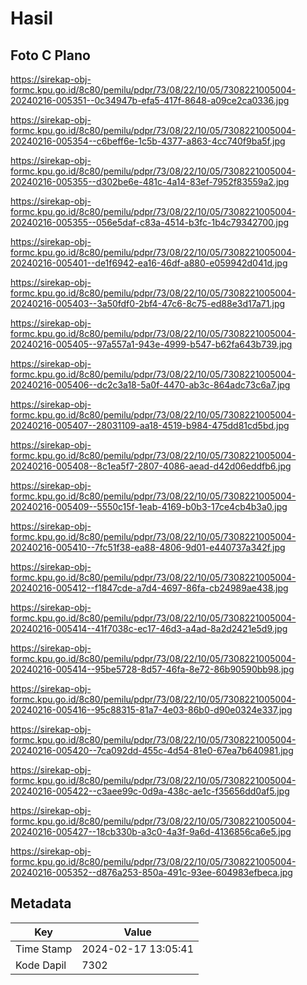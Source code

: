 # Hasil

## Foto C Plano

https://sirekap-obj-formc.kpu.go.id/8c80/pemilu/pdpr/73/08/22/10/05/7308221005004-20240216-005351--0c34947b-efa5-417f-8648-a09ce2ca0336.jpg

https://sirekap-obj-formc.kpu.go.id/8c80/pemilu/pdpr/73/08/22/10/05/7308221005004-20240216-005354--c6beff6e-1c5b-4377-a863-4cc740f9ba5f.jpg

https://sirekap-obj-formc.kpu.go.id/8c80/pemilu/pdpr/73/08/22/10/05/7308221005004-20240216-005355--d302be6e-481c-4a14-83ef-7952f83559a2.jpg

https://sirekap-obj-formc.kpu.go.id/8c80/pemilu/pdpr/73/08/22/10/05/7308221005004-20240216-005355--056e5daf-c83a-4514-b3fc-1b4c79342700.jpg

https://sirekap-obj-formc.kpu.go.id/8c80/pemilu/pdpr/73/08/22/10/05/7308221005004-20240216-005401--de1f6942-ea16-46df-a880-e059942d041d.jpg

https://sirekap-obj-formc.kpu.go.id/8c80/pemilu/pdpr/73/08/22/10/05/7308221005004-20240216-005403--3a50fdf0-2bf4-47c6-8c75-ed88e3d17a71.jpg

https://sirekap-obj-formc.kpu.go.id/8c80/pemilu/pdpr/73/08/22/10/05/7308221005004-20240216-005405--97a557a1-943e-4999-b547-b62fa643b739.jpg

https://sirekap-obj-formc.kpu.go.id/8c80/pemilu/pdpr/73/08/22/10/05/7308221005004-20240216-005406--dc2c3a18-5a0f-4470-ab3c-864adc73c6a7.jpg

https://sirekap-obj-formc.kpu.go.id/8c80/pemilu/pdpr/73/08/22/10/05/7308221005004-20240216-005407--28031109-aa18-4519-b984-475dd81cd5bd.jpg

https://sirekap-obj-formc.kpu.go.id/8c80/pemilu/pdpr/73/08/22/10/05/7308221005004-20240216-005408--8c1ea5f7-2807-4086-aead-d42d06eddfb6.jpg

https://sirekap-obj-formc.kpu.go.id/8c80/pemilu/pdpr/73/08/22/10/05/7308221005004-20240216-005409--5550c15f-1eab-4169-b0b3-17ce4cb4b3a0.jpg

https://sirekap-obj-formc.kpu.go.id/8c80/pemilu/pdpr/73/08/22/10/05/7308221005004-20240216-005410--7fc51f38-ea88-4806-9d01-e440737a342f.jpg

https://sirekap-obj-formc.kpu.go.id/8c80/pemilu/pdpr/73/08/22/10/05/7308221005004-20240216-005412--f1847cde-a7d4-4697-86fa-cb24989ae438.jpg

https://sirekap-obj-formc.kpu.go.id/8c80/pemilu/pdpr/73/08/22/10/05/7308221005004-20240216-005414--41f7038c-ec17-46d3-a4ad-8a2d2421e5d9.jpg

https://sirekap-obj-formc.kpu.go.id/8c80/pemilu/pdpr/73/08/22/10/05/7308221005004-20240216-005414--95be5728-8d57-46fa-8e72-86b90590bb98.jpg

https://sirekap-obj-formc.kpu.go.id/8c80/pemilu/pdpr/73/08/22/10/05/7308221005004-20240216-005416--95c88315-81a7-4e03-86b0-d90e0324e337.jpg

https://sirekap-obj-formc.kpu.go.id/8c80/pemilu/pdpr/73/08/22/10/05/7308221005004-20240216-005420--7ca092dd-455c-4d54-81e0-67ea7b640981.jpg

https://sirekap-obj-formc.kpu.go.id/8c80/pemilu/pdpr/73/08/22/10/05/7308221005004-20240216-005422--c3aee99c-0d9a-438c-ae1c-f35656dd0af5.jpg

https://sirekap-obj-formc.kpu.go.id/8c80/pemilu/pdpr/73/08/22/10/05/7308221005004-20240216-005427--18cb330b-a3c0-4a3f-9a6d-4136856ca6e5.jpg

https://sirekap-obj-formc.kpu.go.id/8c80/pemilu/pdpr/73/08/22/10/05/7308221005004-20240216-005352--d876a253-850a-491c-93ee-604983efbeca.jpg


## Metadata

| Key        | Value               |
| ---------- | ------------------- |
| Time Stamp | 2024-02-17 13:05:41 |
| Kode Dapil | 7302                |



